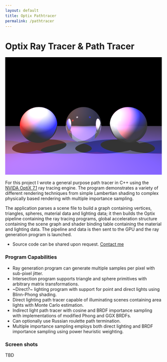 ```yaml
---
layout: default
title: Optix Pathtracer
permalink: /pathtracer
---
```


# Optix Ray Tracer & Path Tracer
[![Ray Traced Spheres](./assets/images/three-spheres.png "Ray Traced Spheres")](./pathtracer)

For this project I wrote a general purpose path tracer in C++ using the [NVIDA OptiX 7.1](https://developer.nvidia.com/optix) ray tracing engine.  The program demonstrates a variety of different rendering techniques from simple Lambertian shading to complex physically based rendering with multiple importance sampling.  

The application parses a scene file to build a graph containing vertices, triangles, spheres, material data and lighting data; it then builds the Optix pipeline containing the ray tracing programs, global acceleration structure containing the scene graph and shader binding table containing the material and lighting data.  The pipeline and data is then sent to the GPU and the ray generation program is launched.  

- Source code can be shared upon request.   [Contact me](./contact/)

### Program Capabilities  
- Ray generation program can generate multiple samples per pixel with sub-pixel jitter. 
- Intersection program supports triangle and sphere primitives with arbitrary matrix transformations. 
- ~Direct?~ lighting program with support for point and direct lights using Blinn-Phong shading. 
- Direct lighting path tracer capable of illuminating scenes containing area lights with Monte Carlo estimation.   
- Indirect light path tracer with cosine and BRDF importance sampling with implementations of modified Phong and GGX BRDFs. 
- Can optionally use Russian roulette path termination. 
- Multiple importance sampling employs both direct lighting and BRDF importance sampling using power heuristic weighting. 

### Screen shots
TBD